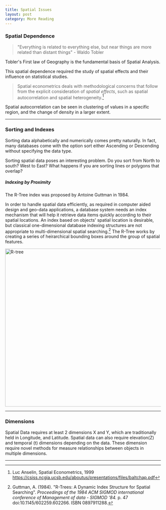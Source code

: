 ```yaml
---
title: Spatial Issues
layout: post
category: More Reading
---
```





### Spatial Dependence

> "Everything is related to everything else, but near things are more related than distant things" - Waldo Tobler

Tobler's First law of Geography is the fundamental basis of Spatial Analysis. 

This spatial dependence required the study of spatial effects and their influence on statistical studies.

> Spatial econometrics deals with methodological concerns that follow from the explicit consideration of *spatial effects*, such as spatial autocorrelation and spatial heterogeneity.[^3]

Spatial autocorrelation can be seen in clustering of values in a specific region, and the change of density in a larger extent.

----

###  Sorting and Indexes

Sorting data alphabetically and numerically comes pretty naturally. In fact, many databases come with the option sort either Ascending or Descending without specifying the data type. 

Sorting spatial data poses an interesting problem. Do you sort from North to south? West to East? What happens if you are sorting lines or polygons that overlap?

##### Indexing by Proximity

The R-Tree index was proposed by Antoine Guttman in 1984.

In order to handle spatial data efficiently, as required in computer aided design and geo-data applications, a database system needs an index mechanism that will help it retrieve data items quickly according to their spatial locations. An index based on objects' spatial location is desirable, but classical one-dimensional database indexing structures are not appropriate to multi-dimensional spatial searching.[^2] The R-Tree works by creating a series of heirarchical bounding boxes around the group of spatial features. 

<a title="By Skinkie, w:en:Radim Baca (Own work) [Public domain], via Wikimedia Commons" href="http://commons.wikimedia.org/wiki/File%3AR-tree.svg"><img width="512" alt="R-tree" src="//upload.wikimedia.org/wikipedia/commons/thumb/6/6f/R-tree.svg/512px-R-tree.svg.png"/></a>

----

###  Dimensions

Spatial Data requires at least 2 dimensions X and Y, which are traditionally held in Longitude, and Latitude. Spatial data can also require elevation(Z) and temporal (t) dimensions depending on the data. These dimension require novel methods for measure relationships between objects in multiple dimensions.

----










[^1]: <a href="http://portal.opengeospatial.org/files/?artifact_id=829">OpenGIS Simple Features Implementation Specification for SQL</a>
[^2]: Guttman, A. (1984). "R-Trees: A Dynamic Index Structure for Spatial Searching". *Proceedings of the 1984 ACM SIGMOD international conference of Management of data - SIGMOD '84.* p. 47 doi:10.1145/602259.602266. ISBN 0897911288.
[^3]: Luc Anselin, Spatial Econometrics, 1999 <a href="https://csiss.ncgia.ucsb.edu/aboutus/presentations/files/baltchap.pdf">https://csiss.ncgia.ucsb.edu/aboutus/presentations/files/baltchap.pdf</a>
